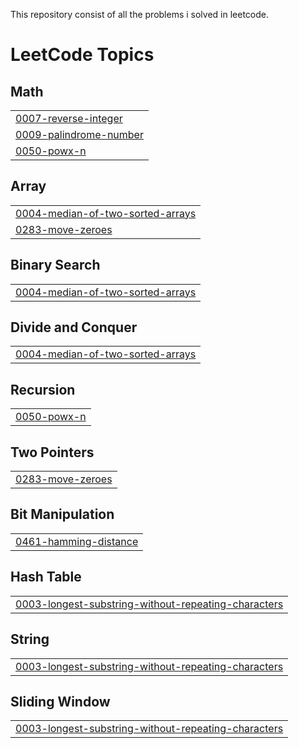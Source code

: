 This repository consist of all the problems i solved in leetcode.


<!---LeetCode Topics Start-->
# LeetCode Topics
## Math
|  |
| ------- |
| [0007-reverse-integer](https://github.com/vigneshk72003/Leetcode-Solutions/tree/master/0007-reverse-integer) |
| [0009-palindrome-number](https://github.com/vigneshk72003/Leetcode-Solutions/tree/master/0009-palindrome-number) |
| [0050-powx-n](https://github.com/vigneshk72003/Leetcode-Solutions/tree/master/0050-powx-n) |
## Array
|  |
| ------- |
| [0004-median-of-two-sorted-arrays](https://github.com/vigneshk72003/Leetcode-Solutions/tree/master/0004-median-of-two-sorted-arrays) |
| [0283-move-zeroes](https://github.com/vigneshk72003/Leetcode-Solutions/tree/master/0283-move-zeroes) |
## Binary Search
|  |
| ------- |
| [0004-median-of-two-sorted-arrays](https://github.com/vigneshk72003/Leetcode-Solutions/tree/master/0004-median-of-two-sorted-arrays) |
## Divide and Conquer
|  |
| ------- |
| [0004-median-of-two-sorted-arrays](https://github.com/vigneshk72003/Leetcode-Solutions/tree/master/0004-median-of-two-sorted-arrays) |
## Recursion
|  |
| ------- |
| [0050-powx-n](https://github.com/vigneshk72003/Leetcode-Solutions/tree/master/0050-powx-n) |
## Two Pointers
|  |
| ------- |
| [0283-move-zeroes](https://github.com/vigneshk72003/Leetcode-Solutions/tree/master/0283-move-zeroes) |
## Bit Manipulation
|  |
| ------- |
| [0461-hamming-distance](https://github.com/vigneshk72003/Leetcode-Solutions/tree/master/0461-hamming-distance) |
## Hash Table
|  |
| ------- |
| [0003-longest-substring-without-repeating-characters](https://github.com/vigneshk72003/Leetcode-Solutions/tree/master/0003-longest-substring-without-repeating-characters) |
## String
|  |
| ------- |
| [0003-longest-substring-without-repeating-characters](https://github.com/vigneshk72003/Leetcode-Solutions/tree/master/0003-longest-substring-without-repeating-characters) |
## Sliding Window
|  |
| ------- |
| [0003-longest-substring-without-repeating-characters](https://github.com/vigneshk72003/Leetcode-Solutions/tree/master/0003-longest-substring-without-repeating-characters) |
<!---LeetCode Topics End-->